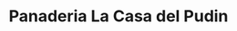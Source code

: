 ---
title: "Panaderia La Casa del Pudin"
url: /soledad/panaderia-la-casa-del-pudin/
shop: panadería
---